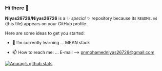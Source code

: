 ### Hi there 👋


**Niyas26726/Niyas26726** is a ✨ _special_ ✨ repository because its `README.md` (this file) appears on your GitHub profile.

Here are some ideas to get you started:

<!--- 🔭 I’m currently working on ... -->
- 🌱 I’m currently learning ... MEAN stack
<!--- 👯 I’m looking to collaborate on ...
- 🤔 I’m looking for help with ...
- 💬 Ask me about ... -->
- 📫 How to reach me: ... E-mail --> pnmohamedniyas26726@gmail.com
<!--- 😄 Pronouns: ...
- ⚡ Fun fact: ...-->

[![Anurag’s github stats](https://github-readme-stats.vercel.app/api?username=Niyas26726)](https://github.com/Niyas26726)
